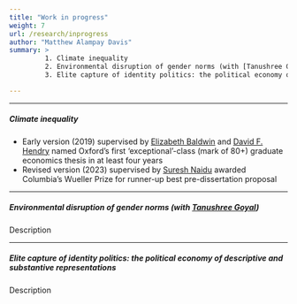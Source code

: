 ```yaml
---
title: "Work in progress"
weight: 7
url: /research/inprogress
author: "Matthew Alampay Davis"
summary: >
         1. Climate inequality  
         2. Environmental disruption of gender norms (with [Tanushree Goyal](https://www.tanushreegoyal.com/))  
         3. Elite capture of identity politics: the political economy of descriptive and substantive representations*

---
```


---

##### Climate inequality

+ Early version (2019) supervised by [Elizabeth Baldwin](http://elizabeth-baldwin.me.uk/) and [David F. Hendry](https://www.nuffield.ox.ac.uk/people/profiles/david-hendry/) named Oxford’s first ‘exceptional’-class (mark of 80+) graduate economics thesis in at least four years
+ Revised version (2023) supervised by [Suresh Naidu](https://sites.santafe.edu/~snaidu/) awarded Columbia’s Wueller Prize for runner-up best pre-dissertation proposal

---

##### Environmental disruption of gender norms (with [Tanushree Goyal](https://www.tanushreegoyal.com/))

Description

---

##### Elite capture of identity politics: the political economy of descriptive and substantive representations

Description